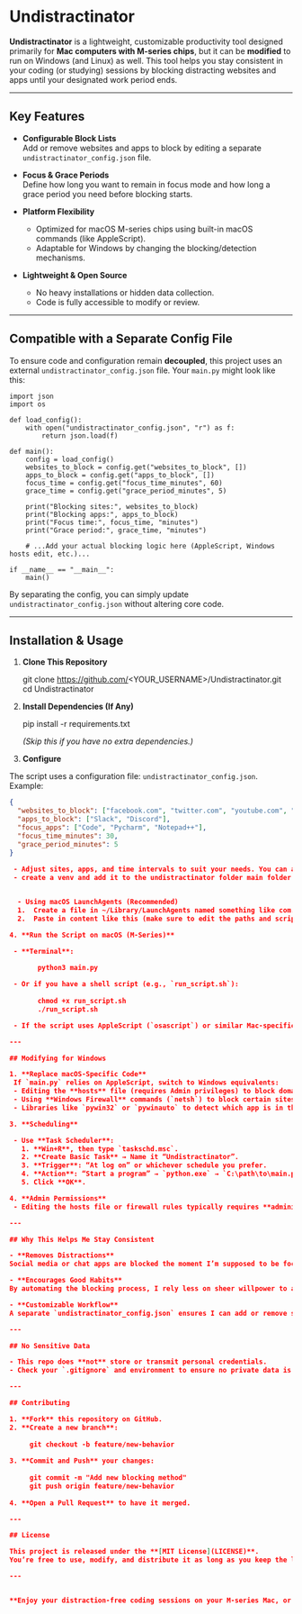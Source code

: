 # Undistractinator

**Undistractinator** is a lightweight, customizable productivity tool designed primarily for **Mac computers with M-series chips**, but it can be **modified** to run on Windows (and Linux) as well. This tool helps you stay consistent in your coding (or studying) sessions by blocking distracting websites and apps until your designated work period ends.

---

## Key Features

- **Configurable Block Lists**  
  Add or remove websites and apps to block by editing a separate `undistractinator_config.json` file.

- **Focus & Grace Periods**  
  Define how long you want to remain in focus mode and how long a grace period you need before blocking starts.

- **Platform Flexibility**  
  - Optimized for macOS M-series chips using built-in macOS commands (like AppleScript).  
  - Adaptable for Windows by changing the blocking/detection mechanisms.

- **Lightweight & Open Source**  
  - No heavy installations or hidden data collection.  
  - Code is fully accessible to modify or review.

---

## Compatible with a Separate Config File

To ensure code and configuration remain **decoupled**, this project uses an external `undistractinator_config.json` file. Your `main.py` might look like this:

    import json
    import os

    def load_config():
        with open("undistractinator_config.json", "r") as f:
            return json.load(f)

    def main():
        config = load_config()
        websites_to_block = config.get("websites_to_block", [])
        apps_to_block = config.get("apps_to_block", [])
        focus_time = config.get("focus_time_minutes", 60)
        grace_time = config.get("grace_period_minutes", 5)

        print("Blocking sites:", websites_to_block)
        print("Blocking apps:", apps_to_block)
        print("Focus time:", focus_time, "minutes")
        print("Grace period:", grace_time, "minutes")

        # ...Add your actual blocking logic here (AppleScript, Windows hosts edit, etc.)...

    if __name__ == "__main__":
        main()

By separating the config, you can simply update `undistractinator_config.json` without altering core code.

---

## Installation & Usage

1. **Clone This Repository**

    git clone https://github.com/<YOUR_USERNAME>/Undistractinator.git
    cd Undistractinator

2. **Install Dependencies (If Any)**

    pip install -r requirements.txt

   *(Skip this if you have no extra dependencies.)*

3. **Configure**

  The script uses a configuration file: `undistractinator_config.json`. Example:

  ```json
  {
    "websites_to_block": ["facebook.com", "twitter.com", "youtube.com", "reddit.com"],
    "apps_to_block": ["Slack", "Discord"],
    "focus_apps": ["Code", "Pycharm", "Notepad++"],
    "focus_time_minutes": 30,
    "grace_period_minutes": 5
  }
     
   - Adjust sites, apps, and time intervals to suit your needs. You can add or rename keys as necessary—just be sure your `main.py` references them correctly.
   - create a venv and add it to the undistractinator folder main folder with latest version of python (as of mine 3.10.6 but should be compatible with the latest version)


    - Using macOS LaunchAgents (Recommended)
	1.	Create a file in ~/Library/LaunchAgents named something like com.yourname.distractionblocker.plist.
	2.	Paste in content like this (make sure to edit the paths and script name accordingly):

4. **Run the Script on macOS (M-Series)**

   - **Terminal**:
     
         python3 main.py

   - Or if you have a shell script (e.g., `run_script.sh`):
     
         chmod +x run_script.sh
         ./run_script.sh

   - If the script uses AppleScript (`osascript`) or similar Mac-specific calls, it should work out of the box on M-series. If issues occur, ensure **Rosetta** is installed (if needed) and confirm your Python environment supports Apple Silicon.

---

## Modifying for Windows

1. **Replace macOS-Specific Code**  
   If `main.py` relies on AppleScript, switch to Windows equivalents:
   - Editing the **hosts** file (requires Admin privileges) to block domains.
   - Using **Windows Firewall** commands (`netsh`) to block certain sites or ports.
   - Libraries like `pywin32` or `pywinauto` to detect which app is in the foreground.

3. **Scheduling**

   - Use **Task Scheduler**:
     1. **Win+R**, then type `taskschd.msc`.
     2. **Create Basic Task** → Name it “Undistractinator”.
     3. **Trigger**: “At log on” or whichever schedule you prefer.
     4. **Action**: “Start a program” → `python.exe` → `C:\path\to\main.py`.
     5. Click **OK**.

4. **Admin Permissions**  
   - Editing the hosts file or firewall rules typically requires **administrator** rights.

---

## Why This Helps Me Stay Consistent

- **Removes Distractions**  
  Social media or chat apps are blocked the moment I’m supposed to be focusing, so there’s less chance of drifting off task.

- **Encourages Good Habits**  
  By automating the blocking process, I rely less on sheer willpower to avoid distractions—saving mental energy for actual work.

- **Customizable Workflow**  
  A separate `undistractinator_config.json` ensures I can add or remove sites and apps at will, all without touching the core script logic.

---

## No Sensitive Data

- This repo does **not** store or transmit personal credentials.  
- Check your `.gitignore` and environment to ensure no private data is committed.

---

## Contributing

1. **Fork** this repository on GitHub.  
2. **Create a new branch**:
   
       git checkout -b feature/new-behavior
   
3. **Commit and Push** your changes:
   
       git commit -m "Add new blocking method"
       git push origin feature/new-behavior
   
4. **Open a Pull Request** to have it merged.

---

## License

This project is released under the **[MIT License](LICENSE)**.  
You’re free to use, modify, and distribute it as long as you keep the license text intact.

---


**Enjoy your distraction-free coding sessions on your M-series Mac, or adapt the script for Windows to stay consistent in your productivity!**